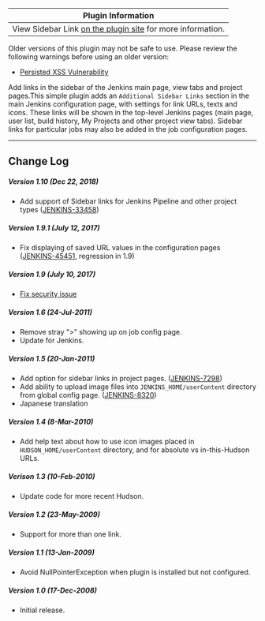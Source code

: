 | Plugin Information                                                                                    |
|-------------------------------------------------------------------------------------------------------|
| View Sidebar Link [on the plugin site](https://plugins.jenkins.io/sidebar-link) for more information. |

Older versions of this plugin may not be safe to use. Please review the
following warnings before using an older version:

-   [Persisted XSS
    Vulnerability](https://jenkins.io/security/advisory/2017-07-10/)

Add links in the sidebar of the Jenkins main page, view tabs and project
pages.This simple plugin adds an `Additional Sidebar Links` section in
the main Jenkins configuration page, with settings for link URLs, texts
and icons. These links will be shown in the top-level Jenkins pages
(main page, user list, build history, My Projects and other project view
tabs). Sidebar links for particular jobs may also be added in the job
configuration pages.

------------------------------------------------------------------------

## Change Log

##### Version 1.10 (Dec 22, 2018)

-   Add support of Sidebar links for Jenkins Pipeline and other project
    types
    ([JENKINS-33458](https://issues.jenkins-ci.org/browse/JENKINS-33458))

##### Version 1.9.1 (July 12, 2017)

-   Fix displaying of saved URL values in the configuration pages
    ([JENKINS-45451](https://issues.jenkins-ci.org/browse/JENKINS-45451),
    regression in 1.9)

##### Version 1.9 (July 10, 2017)

-   [Fix security
    issue](https://jenkins.io/security/advisory/2017-07-10/)

##### Version 1.6 (24-Jul-2011)

-   Remove stray "\>" showing up on job config page.
-   Update for Jenkins.

##### Version 1.5 (20-Jan-2011)

-   Add option for sidebar links in project pages.
    ([JENKINS-7298](https://issues.jenkins-ci.org/browse/JENKINS-7298))
-   Add ability to upload image files into `JENKINS_HOME/userContent`
    directory from global config page.
    ([JENKINS-8320](https://issues.jenkins-ci.org/browse/JENKINS-8320))
-   Japanese translation

##### Version 1.4 (8-Mar-2010)

-   Add help text about how to use icon images placed in
    `HUDSON_HOME/userContent` directory, and for absolute vs
    in-this-Hudson URLs.

##### Verison 1.3 (10-Feb-2010)

-   Update code for more recent Hudson.

##### Version 1.2 (23-May-2009)

-   Support for more than one link.

##### Version 1.1 (13-Jan-2009)

-   Avoid NullPointerException when plugin is installed but not
    configured.

##### Version 1.0 (17-Dec-2008)

-   Initial release.
